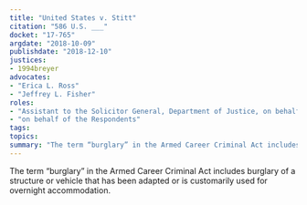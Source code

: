 ```yaml
---
title: "United States v. Stitt"
citation: "586 U.S. ___"
docket: "17-765"
argdate: "2018-10-09"
publishdate: "2018-12-10"
justices:
- 1994breyer
advocates:
- "Erica L. Ross"
- "Jeffrey L. Fisher"
roles:
- "Assistant to the Solicitor General, Department of Justice, on behalf of the Petitioner"
- "on behalf of the Respondents"
tags:
topics:
summary: "The term “burglary” in the Armed Career Criminal Act includes burglary of a structure or vehicle that has been adapted or is customarily used for overnight accommodation."
---
```

The term “burglary” in the Armed Career Criminal Act includes burglary of a structure or vehicle that has been adapted or is customarily used for overnight accommodation.